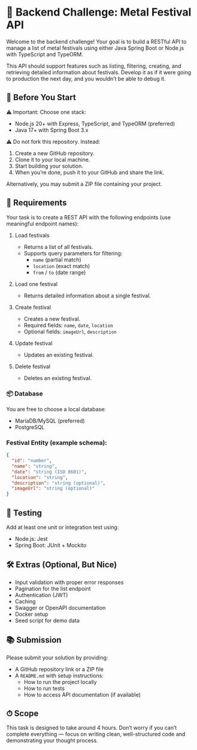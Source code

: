 # 🧠 Backend Challenge: Metal Festival API

Welcome to the backend challenge! Your goal is to build a RESTful API to manage a list of metal festivals using either Java Spring Boot or Node.js with TypeScript and TypeORM.

This API should support features such as listing, filtering, creating, and retrieving detailed information about festivals. Develop it as if it were going to production the next day, and you wouldn’t be able to debug it.

## 🚀 Before You Start
⚠️ Important: Choose one stack:
- Node.js 20+ with Express, TypeScript, and TypeORM (preferred)
- Java 17+ with Spring Boot 3.x

⚠️ Do not fork this repository.
Instead: 
1.	Create a new GitHub repository.
2.	Clone it to your local machine.
3.	Start building your solution.
4.	When you’re done, push it to your GitHub and share the link.

Alternatively, you may submit a ZIP file containing your project.

## 🔧 Requirements
Your task is to create a REST API with the following endpoints (use meaningful endpoint names):
1. Load festivals
    - Returns a list of all festivals.
    - Supports query parameters for filtering:
        - `name` (partial match)
        - `location` (exact match)
        - `from` / `to` (date range)

2. Load one festival
    - Returns detailed information about a single festival.

3. Create festival
    - Creates a new festival.
    - Required fields: `name`, `date`, `location`
    - Optional fields: `imageUrl`, `description`

4. Update festival
    - Updates an existing festival.

5. Delete festival
    - Deletes an existing festival.

### 📦 Database
You are free to choose a local database:
- MariaDB/MySQL (preferred)	
- PostgreSQL

### Festival Entity (example schema):
```json
{
  "id": "number",
  "name": "string",
  "date": "string (ISO 8601)",
  "location": "string",
  "description": "string (optional)",
  "imageUrl": "string (optional)"
}
```

## 🧪 Testing
Add at least one unit or integration test using:
- Node.js: Jest
- Spring Boot: JUnit + Mockito

## 🛠 Extras (Optional, But Nice)
- Input validation with proper error responses
- Pagination for the list endpoint
- Authentication (JWT)
- Caching
- Swagger or OpenAPI documentation
- Docker setup
- Seed script for demo data

## 📚 Submission
Please submit your solution by providing:
- A GitHub repository link or a ZIP file
- A `README.md` with setup instructions:
  - How to run the project locally
  - How to run tests
  - How to access API documentation (if available)

## ⏱ Scope
This task is designed to take around 4 hours. Don’t worry if you can’t complete everything — focus on writing clean, well-structured code and demonstrating your thought process.